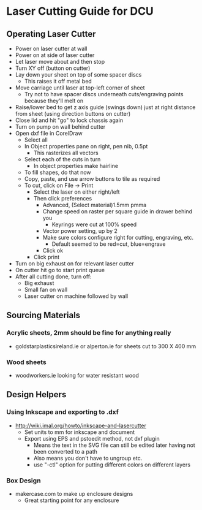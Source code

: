 # Laser Cutting Guide for DCU
## Operating Laser Cutter
* Power on laser cutter at wall
* Power on at side of laser cutter
* Let laser move about and then stop
* Turn XY off (button on cutter)
* Lay down your sheet on top of some spacer discs
  * This raises it off metal bed
* Move carriage until laser at top-left corner of sheet
  * Try not to have spacer discs underneath cuts/engraving points because they'll melt on
* Raise/lower bed to get z axis guide (swings down) just at right distance from sheet (using direction buttons on cutter)
* Close lid and hit "go" to lock chassis again
* Turn on pump on wall behind cutter
* Open dxf file in CorelDraw
  * Select all
  * In Object properties pane on right, pen nib, 0.5pt
    * This rasterizes all vectors
  * Select each of the cuts in turn
    * In object properties make hairline
  * To fill shapes, do that now
  * Copy, paste, and use arrow buttons to tile as required
  * To cut, click on File -> Print
    * Select the laser on either right/left
    * Then click preferences
      * Advanced, (Select material)1.5mm pmma
      * Change speed on raster per square guide in drawer behind you
        * Keyrings were cut at 100% speed
      * Vector power setting, up by 2
      * Make sure colors configure right for cutting, engraving, etc.
        * Default seemed to be red=cut, blue=engrave
      * Click ok
    * Click print
* Turn on big exhaust on for relevant laser cutter
* On cutter hit go to start print queue
* After all cutting done, turn off:
  * Big exhaust
  * Small fan on wall
  * Laser cutter on machine followed by wall
## Sourcing Materials
### Acrylic sheets, 2mm should be fine for anything really
* goldstarplasticsireland.ie or alperton.ie for sheets cut to 300 X 400 mm
### Wood sheets
* woodworkers.ie looking for water resistant wood
## Design Helpers
### Using Inkscape and exporting to .dxf
* http://wiki.imal.org/howto/inkscape-and-lasercutter
  * Set units to mm for inkscape and document
  * Export using EPS and pstoedit method, not dxf plugin
    * Means the text in the SVG file can still be edited later having not been converted to a path
    * Also means you don't have to ungroup etc.
    * use "-ctl" option for putting different colors on different layers
### Box Design
* makercase.com to make up enclosure designs
  * Great starting point for any enclosure